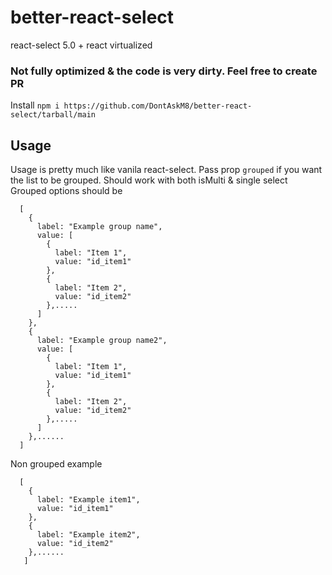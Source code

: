 # better-react-select
react-select 5.0 + react virtualized

### Not fully optimized & the code is very dirty. Feel free to create PR

Install 
`npm i https://github.com/DontAskM8/better-react-select/tarball/main`

## Usage
Usage is pretty much like vanila react-select.
Pass prop `grouped` if you want the list to be grouped. 
Should work with both isMulti & single select
Grouped options should be 
```
  [
    {
      label: "Example group name",
      value: [
        {
          label: "Item 1",
          value: "id_item1"
        },
        {
          label: "Item 2",
          value: "id_item2"
        },.....
      ]
    },
    {
      label: "Example group name2",
      value: [
        {
          label: "Item 1",
          value: "id_item1"
        },
        {
          label: "Item 2",
          value: "id_item2"
        },.....
      ]
    },......
  ]
```

Non grouped example
```
  [
    {
      label: "Example item1",
      value: "id_item1"
    },
    {
      label: "Example item2",
      value: "id_item2"
    },......
   ]
```
